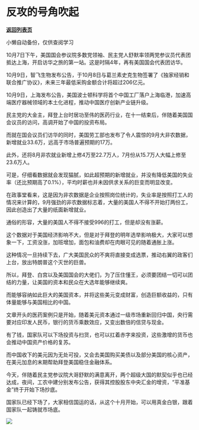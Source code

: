 # 反攻的号角吹起

[**返回列表页**](/gzh/政事堂2019)

小懒自动备份，仅供查阅学习

10月7日下午，美国国会参议院多数党领袖、民主党人舒默率领两党参议员代表团抵达上海，开启访华之旅的第一站。这是时隔4年，再有美国国会代表团访华。  

10月9日，智飞生物发布公告，于10月8日与葛兰素史克生物签署了《独家经销和联合推广协议》，未来三年最低采购金额合计将超过206亿元。

10月9日，上海发布公告，美国波士顿科学将首个中国工厂落户上海临港，加速高端医疗器械领域的本土化进程，推动中国医疗创新产业链升级。

民主党的大金主，拜登上台时居功至伟的医药行业，在十一结束后，伴随着美国国会议员的访问，高调开始了中国的投资布局。  

而就在国会议员们访华的同时，美国劳工部也发布了令人震惊的9月大非农数据，新增就业33.6万，远高于市场普遍预期的17万。  

此外，还将8月非农就业新增上修4万至22.7万人，7月份从15.7万人大幅上修至23.6万人。

可是，仔细看数据就会发现猫腻，如此超预期的新增就业，并没有降低美国的失业率（还比预期高了0.1%），平均时薪也并未因供求关系的巨变而明显改变。

在政事堂看来，这是因为非农数据是企业按照岗位统计的，失业率是按照打工人的情况来计算的，9月强劲的非农数据标志着，大量的美国人不得不开始打两份工，因此创造出了大量的纸面新增就业。

通俗的形容，大量的美国人不得不接受996的打工，但是却没有涨薪。

这个数据对于美国经济影响不大，但是对于拜登的明年选举影响极大，大家可以想象一下，工资没涨，加班增加，面包和油费却在肉眼可见的随着通胀上涨。

这种情况一旦持续下去，广大美国民众的不爽将直接变成选票，推动右翼的政客们上台，放出特朗普这个灭世的巨兽。

所以，拜登、白宫以及美国国会的大佬们，为了压住懂王，必须要团结一切可以团结的力量，让美国的资本和民众在大选年能够继续爽。

而能够容纳如此巨大的美国资本，并将这些美元变成财富，创造巨额收益的，只有体量能够与美国相比的中国。

文章开头的医药案例只是开始，随着美元资本通过一级市场重新回归中国，央行需要对应印发人民币，银行的货币乘数效应，又变出数倍的信贷与现金。

有了钱，国家队可以下场投资与扫货，也可以扛着赤字来投资，这些激增的货币也会推动中国资产价格的复苏。

而中国收下的美元因为无处可投，又会去美国购买美债以及部分美国的核心资产，在美元加息的末期帮助拜登美国稳住金融体系。  

今天，伴随着民主党参议院大哥舒默的满意离开，两个超级大国的默契似乎也已经达成，夜间，工农中建分别发布公告，获得其控股股东中央汇金的增资，“平准基金”终于开始下场抄底。

国家队已经下场了，大家相信国运的话，从这个十月开始，可以用真金白银，跟着国家队一起铸就市场底。  

![](https://mmbiz.qpic.cn/mmbiz_jpg/rxhS23yu8cMSMzMV5okwX23xSnaznQexibruuEFWwC5M3rKU7ZlEPj6nMqTPM1ZFqKubOSNzdnyHq60Fs7j1bDg/640?wx_fmt=jpeg)


